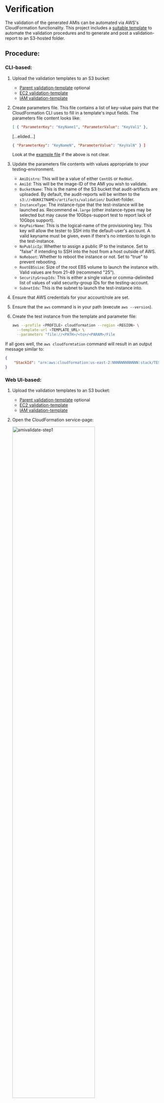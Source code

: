 # Verification

The validation of the generated AMIs can be automated via AWS's CloudFormation functionality. This project includes a [suitable template](Validation_child-EC2_el7.tmplt.json) to automate the validation procedures and to generate and post a validation-report to an S3-hosted folder.

## Procedure:

### CLI-based:

1. Upload the validation templates to an S3 bucket:
    - [Parent validation-template](ValidationCoordination.tmplt.json) optional
    - [EC2 validation-template](Validation_child-EC2_el7.tmplt.json)
    - [IAM validation-template](Validation_child-IAM.tmplt.json)

1. Create parameters file. This file contains a list of key-value pairs that the CloudFormation CLI uses to fill in a template's input fields. The parameters file content looks like:

    ```json
    [ { "ParameterKey": "KeyName1", "ParameterValue": "KeyVal1" },
    ```
    [...elided...]
    ```json
    { "ParameterKey": "KeyNameN", "ParameterValue": "KeyValN" } ]
    ```
    Look at the [example file](validation-generic.json) if the above is not clear.

1. Update the parameters file contents with values appropriate to your testing-environment.

    - `AmiDistro`: This will be a value of either `CentOS` or `RedHat`.
    - `AmiId`: This will be the image-ID of the AMI you wish to validate.
    - `BucketName`: This is the name of the S3 bucket that audit-artifacts are uploaded. By default, the audit-reports will be written to the `s3://<BUKKITNAME>/artifacts/validation/` bucket-folder.
    - `InstanceType`: The instance-type that the test-instance will be launched as. Recommend `m4.large` (other instance-types may be selected but may cause the 10Gbps-support test to report lack of 10Gbps support).
    - `KeyPairName`: This is the logical-name of the provisioning key. This key will allow the tester to SSH into the default-user's account. A valid keyname must be given, even if there's no intention to login to the test-instance.
    - `NoPublicIp`: Whether to assign a public IP to the instance. Set to "false" if intending to SSH into the host from a host outside of AWS.
    - `NoReboot`: Whether to reboot the instance or not. Set to "true" to prevent rebooting.
    - `RootEBSsize`: Size of the root EBS volume to launch the instance with. Valid values are from 21-49 (recommend "25").
    - `SecurityGroupIds`: This is either a single value or comma-delimited list of values of valid security-group IDs for the testing-account.
    - `SubnetIds`: This is the subnet to launch the test-instance into.

1. Ensure that AWS credentials for your account/role are set.
1. Ensure that the `aws` command is in your path (execute `aws --version`).
1. Create the test instance from the template and parameter file:

    ```bash
    aws --profile <PROFILE> cloudformation --region <REGION> \
      --template-url <TEMPLATE_URL> \
      --parameters "file://<PATH>/<to>/<PARAM>/File
    ```

If all goes well, the `aws cloudformtation` command will result in an output message similar to:

```json
{
    "StackId": "arn:aws:cloudformation:us-east-2:NNNNNNNNNNNN:stack/TEST-STDIN/1db002e4-d0dd-1e61-ba4b-05052c82a405"
}
```

### Web UI-based:

1. Upload the validation templates to an S3 bucket:
    - [Parent validation-template](ValidationCoordination.tmplt.json) optional
    - [EC2 validation-template](Validation_child-EC2_el7.tmplt.json)
    - [IAM validation-template](Validation_child-IAM.tmplt.json)
1. Open the CloudFormation service-page:

    <img src="https://cloud.githubusercontent.com/assets/7087031/22160753/0d691844-df15-11e6-92be-37222f280101.png" alt="amivalidate-step1" width="75%" height="75%">

    Then click on the "Create" button.

1. Place the URL to the template in the `Specify an Amazon S3 template URL` box.

    <img src="https://cloud.githubusercontent.com/assets/7087031/22160754/0d6a9b1a-df15-11e6-90fd-594cdaa7a91e.png" alt="amivalidate-step2" width="75%" height="75%">

    Then click on the "Next" button.

1. On the `Specify Details` page:

    <img src="https://cloud.githubusercontent.com/assets/7087031/22161151/295de7da-df17-11e6-9a7a-b55a85777473.png" alt="amivalidate-step3" width="75%" height="75%">

    Ensure that each box contains valid values. Then click on the "Next" button.

1. On the `Options` page:

    <img src="https://cloud.githubusercontent.com/assets/7087031/22160758/0d722e52-df15-11e6-849e-d2633e70b5ff.png" alt="amivalidate-step4" width="75%" height="75%">

   (Optional) Check the `No` radio-box in the `Rollback on failure` section. Doing this should allow you to investigate what went wrong in the instance should the stack-creation fail.

    Then click on the "Next" button.

1. Verify that the data on the `Review` page looks correct:

    <img src="https://cloud.githubusercontent.com/assets/7087031/22160756/0d6c3b0a-df15-11e6-8766-204d2e215a42.png" alt="amivalidate-step5" width="75%" height="75%">

    Then click on the "Next" button. This will cause CloudFormation to attempt assemble your AMI-validation stack.

1. Once CloudFormation kicks off the stack-assembly process, the Web UI will return to the `Stacks` page:

    <img src="https://cloud.githubusercontent.com/assets/7087031/22160757/0d6dd6b8-df15-11e6-8777-c1120c846c02.png" alt="amivalidate-step6" width="75%" height="75%">

    The new stack should show up in either a `CREATE_IN_PROCESS` or `CREATE_COMPLETE` stage.

    Note: If the page renders and your stack does not appear, hit the page-refresh button.

1. Click on the stack-name if you want to see the details of the stack-creation process:

    <img src="https://cloud.githubusercontent.com/assets/7087031/22160755/0d6c1e5e-df15-11e6-8778-d05fec1ec3ba.png" alt="amivalidate-step7" width="75%" height="75%">

## Results
Allow 3-5 minutes to pass after receiving the StackId (if using the CLI method) or the Web UI shows the stack in `CREATE_COMPLETE` state. Look in `s3://<BUCKET_NAME>/artifacts/validation/` for a new audit file. The audit-file will take a name similar to: `audit_<AMI_ID>-<YYYYMmmDD>.txt` (where `AMI_ID` is the ID of the AMI that was validated and `YYYMmmDD` will be something like `2017Jan11`). The file's contents will be similar to:

```
Check 10Gbps support: Found 10Gbps support
==========
Check EBS-resizing: Root EBS was resized
==========
Check for AWS packages:
   aws-apitools-cfn-1.0.12-1.0.el7.noarch
   aws-apitools-as-1.0.61.6-1.0.el7.noarch
   aws-amitools-ec2-1.5.9-0.0.el7.noarch
   aws-apitools-mon-1.0.20.0-1.0.el7.noarch
   aws-scripts-ses-2014.05.14-1.2.el7.noarch
   aws-apitools-iam-1.5.0-1.2.el7.noarch
   aws-apitools-ec2-1.7.3.0-1.0.el7.noarch
   aws-cfn-bootstrap-1.4-15.9.el7.noarch
   aws-apitools-common-1.1.0-1.9.el7.noarch
   aws-apitools-rds-1.19.002-1.0.el7.noarch
   aws-apitools-elb-1.0.35.0-1.0.el7.noarch
==========
Check AWS CLI version:
   aws-cli/1.11.58 Python/2.7.5 Linux/3.10.0-514.10.2.el7.x86_64 botocore/1.5.21
==========
Check RPM repo-access:
repo id                       repo name                           status
C7.0.1406-base/x86_64         CentOS-7.0.1406 - Base              disabled
C7.0.1406-centosplus/x86_64   CentOS-7.0.1406 - CentOSPlus        disabled
C7.0.1406-extras/x86_64       CentOS-7.0.1406 - Extras            disabled
C7.0.1406-fasttrack/x86_64    CentOS-7.0.1406 - CentOSPlus        disabled
C7.0.1406-updates/x86_64      CentOS-7.0.1406 - Updates           disabled
C7.1.1503-base/x86_64         CentOS-7.1.1503 - Base              disabled
C7.1.1503-centosplus/x86_64   CentOS-7.1.1503 - CentOSPlus        disabled
C7.1.1503-extras/x86_64       CentOS-7.1.1503 - Extras            disabled
C7.1.1503-fasttrack/x86_64    CentOS-7.1.1503 - CentOSPlus        disabled
C7.1.1503-updates/x86_64      CentOS-7.1.1503 - Updates           disabled
C7.2.1511-base/x86_64         CentOS-7.2.1511 - Base              disabled
C7.2.1511-centosplus/x86_64   CentOS-7.2.1511 - CentOSPlus        disabled
C7.2.1511-extras/x86_64       CentOS-7.2.1511 - Extras            disabled
C7.2.1511-fasttrack/x86_64    CentOS-7.2.1511 - CentOSPlus        disabled
C7.2.1511-updates/x86_64      CentOS-7.2.1511 - Updates           disabled
base/7/x86_64                 CentOS-7 - Base                     enabled: 9,363
base-debuginfo/x86_64         CentOS-7 - Debuginfo                disabled
base-source/7                 CentOS-7 - Base Sources             disabled
c7-media                      CentOS-7 - Media                    disabled
centosplus/7/x86_64           CentOS-7 - Plus                     disabled
centosplus-source/7           CentOS-7 - Plus Sources             disabled
cr/7/x86_64                   CentOS-7 - cr                       disabled
epel/x86_64                   Extra Packages for Enterprise Linux disabled
epel-debuginfo/x86_64         Extra Packages for Enterprise Linux disabled
epel-source/x86_64            Extra Packages for Enterprise Linux disabled
epel-testing/x86_64           Extra Packages for Enterprise Linux disabled
epel-testing-debuginfo/x86_64 Extra Packages for Enterprise Linux disabled
epel-testing-source/x86_64    Extra Packages for Enterprise Linux disabled
extras/7/x86_64               CentOS-7 - Extras                   enabled:   311
extras-source/7               CentOS-7 - Extras Sources           disabled
fasttrack/7/x86_64            CentOS-7 - fasttrack                disabled
updates/7/x86_64              CentOS-7 - Updates                  enabled: 1,107
updates-source/7              CentOS-7 - Updates Sources          disabled
repolist: 10,781
==========
Active swap device(s):
   /dev/dm-1
==========
Mounted partition for /boot was found
==========
/tmp is mounted from tmpfs
==========
Check booted kernel:
   Name        : kernel
   Version     : 3.10.0
   Release     : 514.10.2.el7
   Architecture: x86_64
   Install Date: Wed 08 Mar 2017 05:39:07 PM UTC
   Group       : System Environment/Kernel
   Size        : 154822974
   License     : GPLv2
   Signature   : RSA/SHA256, Fri 03 Mar 2017 11:37:02 AM UTC, Key ID 24c6a8a7f4a80eb5
   Source RPM  : kernel-3.10.0-514.10.2.el7.src.rpm
   Build Date  : Fri 03 Mar 2017 12:55:11 AM UTC
   Build Host  : kbuilder.dev.centos.org
   Relocations : (not relocatable)
   Packager    : CentOS BuildSystem <http://bugs.centos.org>
   Vendor      : CentOS
   URL         : http://www.kernel.org/
   Summary     : The Linux kernel
   Description :
   The kernel package contains the Linux kernel (vmlinuz), the core of any
   Linux operating system.  The kernel handles the basic functions
   of the operating system: memory allocation, process allocation, device
   input and output, etc.
==========
Check Xen root-dev mapping: enabled
```
